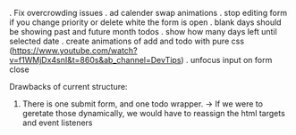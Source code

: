 . Fix overcrowding issues
. ad calender swap animations
. stop editing form if you change priority or delete white the form is open
. blank days should be showing past and future month todos
. show how many days left until selected date
. create animations of add and todo with pure css (https://www.youtube.com/watch?v=f1WMjDx4snI&t=860s&ab_channel=DevTips)
. unfocus input on form close

Drawbacks of current structure:

1. There is one submit form, and one todo wrapper.
   -> If we were to geretate those dynamically, we would have to
   reassign the html targets and event listeners
